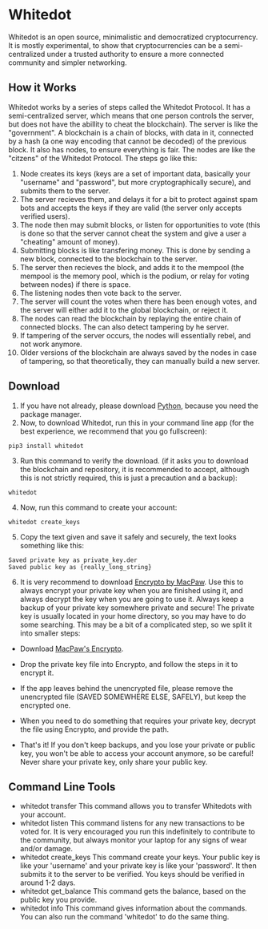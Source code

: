 # Whitedot
Whitedot is an open source, minimalistic and democratized cryptocurrency. It is mostly experimental, to show that cryptocurrencies can be a semi-centralized under a trusted authority to ensure a more connected community and simpler networking.

## How it Works
Whitedot works by a series of steps called the Whitedot Protocol. It has a semi-centralized server, which means that one person controls the server, but does not have the abillity to cheat the blockchain). The server is like the "government". A blockchain is a chain of blocks, with data in it, connected by a hash (a one way encoding that cannot be decoded) of the previous block. It also has nodes, to ensure everything is fair. The nodes are like the "citzens" of the Whitedot Protocol. The steps go like this:
1. Node creates its keys (keys are a set of important data, basically your "username" and "password", but more cryptographically secure), and submits them to the server.
2. The server recieves them, and delays it for a bit to protect against spam bots and accepts the keys if they are valid (the server only accepts verified users).
3. The node then may submit blocks, or listen for opportunities to vote (this is done so that the server cannot cheat the system and give a user a "cheating" amount of money).
4. Submitting blocks is like transfering money. This is done by sending a new block, connected to the blockchain to the server.
5. The server then recieves the block, and adds it to the mempool (the mempool is the memory pool, which is the podium, or relay for voting between nodes) if there is space.
6. The listening nodes then vote back to the server.
7. The server will count the votes when there has been enough votes, and the server will either add it to the global blockchain, or reject it.
8. The nodes can read the blockchain by replaying the entire chain of connected blocks. The can also detect tampering by he server.
9. If tampering of the server occurs, the nodes will essentially rebel, and not work anymore.
10. Older versions of the blockchain are always saved by the nodes in case of tampering, so that theoretically, they can manually build a new server.

## Download
1. If you have not already, please download [Python](https://www.python.org/downloads/), because you need the package manager.
2. Now, to download Whitedot, run this in your command line app (for the best experience, we recommend that you go fullscreen):
```
pip3 install whitedot
```
3. Run this command to verify the download. (if it asks you to download the blockchain and repository, it is recommended to accept, although this is not strictly required, this is just a precaution and a backup):
```
whitedot
```
4. Now, run this command to create your account:
```
whitedot create_keys
```
5. Copy the text given and save it safely and securely, the text looks something like this:
```
Saved private key as private_key.der
Saved public key as {really_long_string}
```
6. It is very recommend to download [Encrypto by MacPaw](https://macpaw.com/encrypto). Use this to always encrypt your private key when you are finished using it, and always decrypt the key when you are going to use it. Always keep a backup of your private key somewhere private and secure! The private key is usually located in your home directory, so you may have to do some searching. This may be a bit of a complicated step, so we split it into smaller steps:

- Download [MacPaw's Encrypto](https://macpaw.com/encrypto).

- Drop the private key file into Encrypto, and follow the steps in it to encrypt it.

- If the app leaves behind the unencrypted file, please remove the unencrypted file (SAVED SOMEWHERE ELSE, SAFELY), but keep the encrypted one.

- When you need to do something that requires your private key, decrypt the file using Encrypto, and provide the path.

- That's it! If you don't keep backups, and you lose your private or public key, you won't be able to access your account anymore, so be careful! Never share your private key, only share your public key.

## Command Line Tools
- whitedot transfer
This command allows you to transfer Whitedots with your account.
- whitedot listen
This command listens for any new transactions to be voted for. It is very encouraged you run this indefinitely to contribute to the community, but always monitor your laptop for any signs of wear and/or damage.
- whitedot create_keys
This command create your keys. Your public key is like your 'username' and your private key is like your 'password'. It then submits it to the server to be verified. You keys should be verified in around 1-2 days.
- whitedot get_balance
This command gets the balance, based on the public key you provide.
- whitedot info
This command gives information about the commands. You can also run the command 'whitedot' to do the same thing.
